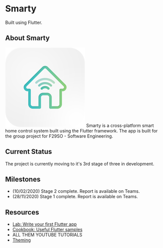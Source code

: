 # Smarty

Built using Flutter.

## About Smarty
<img alt="Smarty App Logo" src="assets/App_Icon_Smarty.png" width="256" height="256" title="Smarty App Logo">
Smarty is a cross-platform smart home control system built using the Flutter framework. The app is
built for the group project for F29SO - Software Engineering.

## Current Status

The project is currently moving to it's 3rd stage of three in development.

## Milestones

- (10/02/2020) Stage 2 complete. Report is available on Teams.
- (28/11/2020) Stage 1 complete. Report is available on Teams.

## Resources
- [Lab: Write your first Flutter app](https://flutter.dev/docs/get-started/codelab)
- [Cookbook: Useful Flutter samples](https://flutter.dev/docs/cookbook)
- ALL THEM YOUTUBE TUTORIALS
- [Theming](https://dev.to/devdammak/managing-multiple-themes-in-flutter-application-399e)
